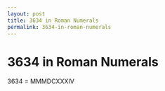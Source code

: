 ```yaml
---
layout: post
title: 3634 in Roman Numerals
permalink: 3634-in-roman-numerals
---
```


# 3634 in Roman Numerals

3634 = MMMDCXXXIV
